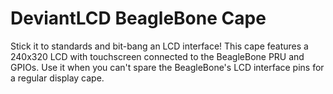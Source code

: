 DeviantLCD BeagleBone Cape
==========================

Stick it to standards and bit-bang an LCD interface! This cape features a 240x320 LCD with touchscreen connected to the BeagleBone PRU and GPIOs. Use it when you can't spare the BeagleBone's LCD interface pins for a regular display cape.
